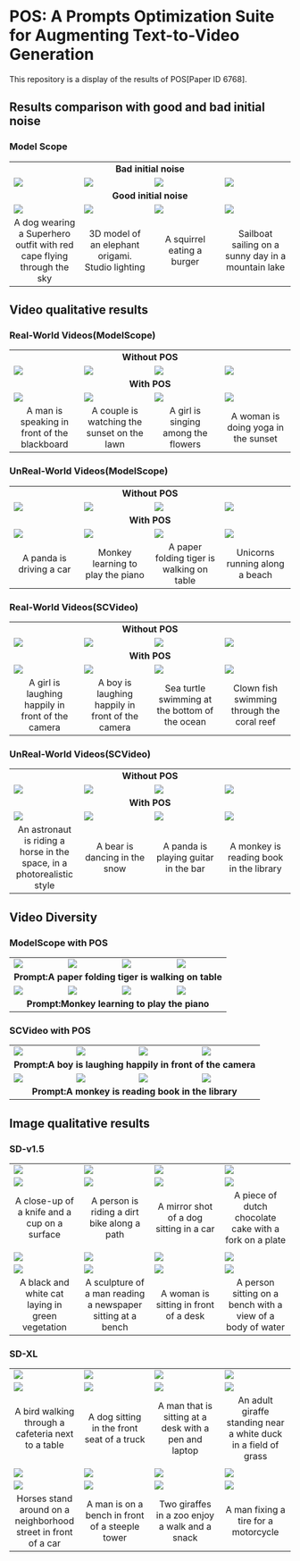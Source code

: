 # POS: A Prompts Optimization Suite for Augmenting Text-to-Video Generation

This repository is a display of the results of POS[Paper ID 6768].

## Results comparison with good and bad initial noise
### Model Scope
<table class="center">
<tr>
  <td style="text-align:center;"colspan="4"><b>Bad initial noise</b></td>
</tr>
<tr>
  <td><img src="https://github.com/StevensXu/demo/blob/main/data/bn_dog.gif"></td>
  <td><img src="https://github.com/StevensXu/demo/blob/main/data/bn_elephant.gif"></td>
  <td><img src="https://github.com/StevensXu/demo/blob/main/data/bn_squirrel.gif"></td>
  <td><img src="https://github.com/StevensXu/demo/blob/main/data/bn_sailboat.gif"></td>
</tr>
<!-- <tr>
  <td width=25% style="text-align:center;">A dog wearing a Superhero outfit with red cape flying through the sky</td>
  <td width=25% style="text-align:center;">3D model of an elephant origami. Studio lighting</td>
  <td width=25% style="text-align:center;">A squirrel eating a burger</td>
  <td width=25% style="text-align:center;">Sailboat sailing on a sunny day in a mountain lake</td>
</tr> -->
  
<tr>
  <td style="text-align:center;"colspan="4"><b>Good initial noise</b></td>
</tr>
<tr>
  <td><img src="https://github.com/StevensXu/demo/blob/main/data/gn_dog.gif"></td>
  <td><img src="https://github.com/StevensXu/demo/blob/main/data/gn_elephant.gif"></td>
  <td><img src="https://github.com/StevensXu/demo/blob/main/data/gn_squirrel.gif"></td>
  <td><img src="https://github.com/StevensXu/demo/blob/main/data/gn_sailboat.gif"></td>
</tr>
<tr>
  <td width=25% style="text-align:center;">A dog wearing a Superhero outfit with red cape flying through the sky</td>
  <td width=25% style="text-align:center;">3D model of an elephant origami. Studio lighting</td>
  <td width=25% style="text-align:center;">A squirrel eating a burger</td>
  <td width=25% style="text-align:center;">Sailboat sailing on a sunny day in a mountain lake</td>
</tr>
</table>


## Video qualitative results
### Real-World Videos(ModelScope)
<table class="center">
<tr>
  <td style="text-align:center;"colspan="4"><b>Without POS</b></td>
</tr>
<tr>
  <td><img src="https://github.com/StevensXu/demo/blob/main/data/1_woPOS.gif"></td>
  <td><img src="https://github.com/StevensXu/demo/blob/main/data/10_woPOS.gif"></td>
  <td><img src="https://github.com/StevensXu/demo/blob/main/data/11_woPOS.gif"></td>
  <td><img src="https://github.com/StevensXu/demo/blob/main/data/121_woPOS.gif"></td>
</tr>
<!-- <tr>
  <td width=25% style="text-align:center;">A man is speaking in front of the blackboard</td>
  <td width=25% style="text-align:center;">A couple is watching the sunset on the lawn</td>
  <td width=25% style="text-align:center;">A girl is singing among the flowers</td>
  <td width=25% style="text-align:center;">A woman is doing yoga in the sunset</td>
</tr> -->

<tr>
  <td style="text-align:center;"colspan="4"><b>With POS</b></td>
</tr>
<tr>
  <td><img src="https://github.com/StevensXu/demo/blob/main/data/1_wPOS.gif"></td>
  <td><img src="https://github.com/StevensXu/demo/blob/main/data/10_wPOS.gif"></td>
  <td><img src="https://github.com/StevensXu/demo/blob/main/data/11_wPOS.gif"></td>
  <td><img src="https://github.com/StevensXu/demo/blob/main/data/12_wPOS.gif"></td>
</tr>
<tr>
  <td width=25% style="text-align:center;">A man is speaking in front of the blackboard</td>
  <td width=25% style="text-align:center;">A couple is watching the sunset on the lawn</td>
  <td width=25% style="text-align:center;">A girl is singing among the flowers</td>
  <td width=25% style="text-align:center;">A woman is doing yoga in the sunset</td>
</tr>
</table>

### UnReal-World Videos(ModelScope)
<table class="center">
<tr>
  <td style="text-align:center;"colspan="4"><b>Without POS</b></td>
</tr>
<tr>
  <td><img src="https://github.com/StevensXu/demo/blob/main/data/2_woPOS.gif"></td>
  <td><img src="https://github.com/StevensXu/demo/blob/main/data/3_woPOS.gif"></td>
  <td><img src="https://github.com/StevensXu/demo/blob/main/data/4_woPOS.gif"></td>
  <td><img src="https://github.com/StevensXu/demo/blob/main/data/9_woPOS.gif"></td>
</tr>
<!-- <tr>
  <td width=25% style="text-align:center;">A panda is driving a car</td>
  <td width=25% style="text-align:center;">Monkey learning to play the piano</td>
  <td width=25% style="text-align:center;">A paper folding tiger is walking on table</td>
  <td width=25% style="text-align:center;">Unicorns running along a beach</td>
</tr> -->

<tr>
  <td style="text-align:center;"colspan="4"><b>With POS</b></td>
</tr>
<tr>
  <td><img src="https://github.com/StevensXu/demo/blob/main/data/2_wPOS.gif"></td>
  <td><img src="https://github.com/StevensXu/demo/blob/main/data/3_wPOS.gif"></td>
  <td><img src="https://github.com/StevensXu/demo/blob/main/data/4_wPOS.gif"></td>
  <td><img src="https://github.com/StevensXu/demo/blob/main/data/9_wPOS.gif"></td>
</tr>
<tr>
  <td width=25% style="text-align:center;">A panda is driving a car</td>
  <td width=25% style="text-align:center;">Monkey learning to play the piano</td>
  <td width=25% style="text-align:center;">A paper folding tiger is walking on table</td>
  <td width=25% style="text-align:center;">Unicorns running along a beach</td>
</tr>
</table>

### Real-World Videos(SCVideo)
<table class="center">
<tr>
  <td style="text-align:center;"colspan="4"><b>Without POS</b></td>
</tr>
<tr>
  <td><img src="https://github.com/StevensXu/demo/blob/main/data/6_woPOS.gif"></td>
  <td><img src="https://github.com/StevensXu/demo/blob/main/data/131_woPOS.gif"></td>
  <td><img src="https://github.com/StevensXu/demo/blob/main/data/15_woPOS.gif"></td>
  <td><img src="https://github.com/StevensXu/demo/blob/main/data/16_woPOS.gif"></td>
</tr>
<!-- <tr>
  <td width=25% style="text-align:center;">A girl is laughing happily in front of the camera</td>
  <td width=25% style="text-align:center;">A boy is laughing happily in front of the camera</td>
  <td width=25% style="text-align:center;">Sea turtle swimming at the bottom of the ocean</td>
  <td width=25% style="text-align:center;">Clown fish swimming through the coral reef</td>
</tr> -->

<tr>
  <td style="text-align:center;"colspan="4"><b>With POS</b></td>
</tr>
<tr>
  <td><img src="https://github.com/StevensXu/demo/blob/main/data/6_wPOS.gif"></td>
  <td><img src="https://github.com/StevensXu/demo/blob/main/data/13_wPOS.gif"></td>
  <td><img src="https://github.com/StevensXu/demo/blob/main/data/151_wPOS.gif"></td>
  <td><img src="https://github.com/StevensXu/demo/blob/main/data/16_wPOS.gif"></td>
</tr>
<tr>
  <td width=25% style="text-align:center;">A girl is laughing happily in front of the camera</td>
  <td width=25% style="text-align:center;">A boy is laughing happily in front of the camera</td>
  <td width=25% style="text-align:center;">Sea turtle swimming at the bottom of the ocean</td>
  <td width=25% style="text-align:center;">Clown fish swimming through the coral reef</td>
</tr>
</table>

### UnReal-World Videos(SCVideo)
<table class="center">
<tr>
  <td style="text-align:center;"colspan="4"><b>Without POS</b></td>
</tr>
<tr>
  <td><img src="https://github.com/StevensXu/demo/blob/main/data/7_woPOS.gif"></td>
  <td><img src="https://github.com/StevensXu/demo/blob/main/data/5_woPOS.gif"></td>
  <td><img src="https://github.com/StevensXu/demo/blob/main/data/8_woPOS.gif"></td>
  <td><img src="https://github.com/StevensXu/demo/blob/main/data/14_woPOS.gif"></td>
</tr>
<!-- <tr>
  <td width=25% style="text-align:center;">An astronaut is riding a horse in the space, in a photorealistic style</td>
  <td width=25% style="text-align:center;">A bear is dancing in the snow</td>
  <td width=25% style="text-align:center;">A panda is playing guitar in the bar</td>
  <td width=25% style="text-align:center;">A monkey is reading book in the library</td>
</tr> -->

<tr>
  <td style="text-align:center;"colspan="4"><b>With POS</b></td>
</tr>
<tr>
  <td><img src="https://github.com/StevensXu/demo/blob/main/data/71_wPOS.gif"></td>
  <td><img src="https://github.com/StevensXu/demo/blob/main/data/5_wPOS.gif"></td>
  <td><img src="https://github.com/StevensXu/demo/blob/main/data/8_wPOS.gif"></td>
  <td><img src="https://github.com/StevensXu/demo/blob/main/data/141_wPOS.gif"></td>
</tr>
<tr>
  <td width=25% style="text-align:center;">An astronaut is riding a horse in the space, in a photorealistic style</td>
  <td width=25% style="text-align:center;">A bear is dancing in the snow</td>
  <td width=25% style="text-align:center;">A panda is playing guitar in the bar</td>
  <td width=25% style="text-align:center;">A monkey is reading book in the library</td>
</tr>
</table>

## Video Diversity
### ModelScope with POS
<table class="center">

<tr>
  <td><img src="https://github.com/StevensXu/demo/blob/main/data/diversity0-0.gif"></td>
  <td><img src="https://github.com/StevensXu/demo/blob/main/data/diversity0-1.gif"></td>
  <td><img src="https://github.com/StevensXu/demo/blob/main/data/diversity0-2.gif"></td>
  <td><img src="https://github.com/StevensXu/demo/blob/main/data/diversity0-3.gif"></td>
</tr>
<tr>
  <td style="text-align:center;"colspan="4"><b>Prompt:A paper folding tiger is walking on table</b></td>
</tr>
<tr>
  <td><img src="https://github.com/StevensXu/demo/blob/main/data/3_wPOS.gif"></td>
  <td><img src="https://github.com/StevensXu/demo/blob/main/data/diversity1-1.gif"></td>
  <td><img src="https://github.com/StevensXu/demo/blob/main/data/diversity1-2.gif"></td>
  <td><img src="https://github.com/StevensXu/demo/blob/main/data/diversity1-3.gif"></td>
</tr>
<tr>
  <td style="text-align:center;"colspan="4"><b>Prompt:Monkey learning to play the piano</b></td>
</tr>
</table>

### SCVideo with POS
<table class="center">

<tr>
  <td><img src="https://github.com/StevensXu/demo/blob/main/data/13_wPOS.gif"></td>
  <td><img src="https://github.com/StevensXu/demo/blob/main/data/diversity2-1.gif"></td>
  <td><img src="https://github.com/StevensXu/demo/blob/main/data/diversity2-2.gif"></td>
  <td><img src="https://github.com/StevensXu/demo/blob/main/data/diversity2-3.gif"></td>
</tr>
<tr>
  <td style="text-align:center;"colspan="4"><b>Prompt:A boy is laughing happily in front of the camera</b></td>
</tr>

<tr>
  <td><img src="https://github.com/StevensXu/demo/blob/main/data/141_wPOS.gif"></td>
  <td><img src="https://github.com/StevensXu/demo/blob/main/data/diversity3-1.gif"></td>
  <td><img src="https://github.com/StevensXu/demo/blob/main/data/diversity3-2.gif"></td>
  <td><img src="https://github.com/StevensXu/demo/blob/main/data/diversity3-3.gif"></td>
</tr>
<tr>
  <td style="text-align:center;"colspan="4"><b>Prompt:A monkey is reading book in the library</b></td>
</tr>
</table>

## Image qualitative results
### SD-v1.5

<table class="center">
<tr>
  <td><img src="https://github.com/StevensXu/demo/blob/main/data/img1_woPOS.jpg"></td>
  <td><img src="https://github.com/StevensXu/demo/blob/main/data/img2_woPOS.jpg"></td>
  <td><img src="https://github.com/StevensXu/demo/blob/main/data/img3_woPOS.jpg"></td>
  <td><img src="https://github.com/StevensXu/demo/blob/main/data/img4_woPOS.jpg"></td>
</tr>
<!-- <tr>
  <td width=25% style="text-align:center;">A close-up of a knife and a cup on a surface</td>
  <td width=25% style="text-align:center;">A person is riding a dirt bike along a path</td>
  <td width=25% style="text-align:center;">A mirror shot of a dog sitting in a car</td>
  <td width=25% style="text-align:center;">A piece of dutch chocolate cake with a fork on a plate</td>
</tr> -->
<tr>
  <td><img src="https://github.com/StevensXu/demo/blob/main/data/img1_wPOS.jpg"></td>
  <td><img src="https://github.com/StevensXu/demo/blob/main/data/img2_wPOS.jpg"></td>
  <td><img src="https://github.com/StevensXu/demo/blob/main/data/img3_wPOS.jpg"></td>
  <td><img src="https://github.com/StevensXu/demo/blob/main/data/img4_wPOS.jpg"></td>
</tr>
<tr>
  <td width=25% style="text-align:center;">A close-up of a knife and a cup on a surface</td>
  <td width=25% style="text-align:center;">A person is riding a dirt bike along a path</td>
  <td width=25% style="text-align:center;">A mirror shot of a dog sitting in a car</td>
  <td width=25% style="text-align:center;">A piece of dutch chocolate cake with a fork on a plate</td>
</tr>

<tr>
  <td style="text-align:center;"colspan="4"><b> </b></td>
</tr>

<tr>
  <td><img src="https://github.com/StevensXu/demo/blob/main/data/img5_woPOS.jpg"></td>
  <td><img src="https://github.com/StevensXu/demo/blob/main/data/img6_woPOS.jpg"></td>
  <td><img src="https://github.com/StevensXu/demo/blob/main/data/img7_wPOS.jpg"></td>
  <td><img src="https://github.com/StevensXu/demo/blob/main/data/img8_woPOS.jpg"></td>
</tr>
<!-- <tr>
  <td width=25% style="text-align:center;">A black and white cat laying in green vegetation</td>
  <td width=25% style="text-align:center;">A sculpture of a man reading a newspaper sitting at a bench</td>
  <td width=25% style="text-align:center;">A woman is sitting in front of a desk</td>
  <td width=25% style="text-align:center;">A person sitting on a bench with a view of a body of water</td>
</tr> -->
<tr>
  <td><img src="https://github.com/StevensXu/demo/blob/main/data/img5_wPOS.jpg"></td>
  <td><img src="https://github.com/StevensXu/demo/blob/main/data/img6_wPOS.jpg"></td>
  <td><img src="https://github.com/StevensXu/demo/blob/main/data/img7_woPOS.jpg"></td>
  <td><img src="https://github.com/StevensXu/demo/blob/main/data/img8_wPOS.jpg"></td>
</tr>
<tr>
  <td width=25% style="text-align:center;">A black and white cat laying in green vegetation</td>
  <td width=25% style="text-align:center;">A sculpture of a man reading a newspaper sitting at a bench</td>
  <td width=25% style="text-align:center;">A woman is sitting in front of a desk</td>
  <td width=25% style="text-align:center;">A person sitting on a bench with a view of a body of water</td>
</tr>
</table>

### SD-XL

<table class="center">
<tr>
  <td><img src="https://github.com/StevensXu/demo/blob/main/data/img9_woPOS.jpg"></td>
  <td><img src="https://github.com/StevensXu/demo/blob/main/data/img10_woPOS.jpg"></td>
  <td><img src="https://github.com/StevensXu/demo/blob/main/data/img11_woPOS.jpg"></td>
  <td><img src="https://github.com/StevensXu/demo/blob/main/data/img12_woPOS.jpg"></td>
</tr>
<!-- <tr>
  <td width=25% style="text-align:center;">A bird walking through a cafeteria next to a table</td>
  <td width=25% style="text-align:center;">A dog sitting in the front seat of a truck</td>
  <td width=25% style="text-align:center;">A man that is sitting at a desk with a pen and laptop</td>
  <td width=25% style="text-align:center;">An adult giraffe standing near a white duck in a field of grass</td>
</tr> -->
<tr>
  <td><img src="https://github.com/StevensXu/demo/blob/main/data/img9_wPOS.jpg"></td>
  <td><img src="https://github.com/StevensXu/demo/blob/main/data/img10_wPOS.jpg"></td>
  <td><img src="https://github.com/StevensXu/demo/blob/main/data/img11_wPOS.jpg"></td>
  <td><img src="https://github.com/StevensXu/demo/blob/main/data/img12_wPOS.jpg"></td>
</tr>
<tr>
  <td width=25% style="text-align:center;">A bird walking through a cafeteria next to a table</td>
  <td width=25% style="text-align:center;">A dog sitting in the front seat of a truck</td>
  <td width=25% style="text-align:center;">A man that is sitting at a desk with a pen and laptop</td>
  <td width=25% style="text-align:center;">An adult giraffe standing near a white duck in a field of grass</td>
</tr>

<tr>
  <td style="text-align:center;"colspan="4"><b> </b></td>
</tr>

<tr>
  <td><img src="https://github.com/StevensXu/demo/blob/main/data/img13_woPOS.jpg"></td>
  <td><img src="https://github.com/StevensXu/demo/blob/main/data/img14_woPOS.jpg"></td>
  <td><img src="https://github.com/StevensXu/demo/blob/main/data/img15_woPOS.jpg"></td>
  <td><img src="https://github.com/StevensXu/demo/blob/main/data/img16_woPOS.jpg"></td>
</tr>
<!-- <tr>
  <td width=25% style="text-align:center;">Horses stand around on a neighborhood street in front of a car</td>
  <td width=25% style="text-align:center;">A man is on a bench in front of a steeple tower</td>
  <td width=25% style="text-align:center;">Two giraffes in a zoo enjoy a walk and a snack</td>
  <td width=25% style="text-align:center;">A man fixing a tire for a motorcycle</td>
</tr> -->
<tr>
  <td><img src="https://github.com/StevensXu/demo/blob/main/data/img13_wPOS.jpg"></td>
  <td><img src="https://github.com/StevensXu/demo/blob/main/data/img14_wPOS.jpg"></td>
  <td><img src="https://github.com/StevensXu/demo/blob/main/data/img15_wPOS.jpg"></td>
  <td><img src="https://github.com/StevensXu/demo/blob/main/data/img16_wPOS.jpg"></td>
</tr>
<tr>
  <td width=25% style="text-align:center;">Horses stand around on a neighborhood street in front of a car</td>
  <td width=25% style="text-align:center;">A man is on a bench in front of a steeple tower</td>
  <td width=25% style="text-align:center;">Two giraffes in a zoo enjoy a walk and a snack</td>
  <td width=25% style="text-align:center;">A man fixing a tire for a motorcycle</td>
</tr>
</table>

